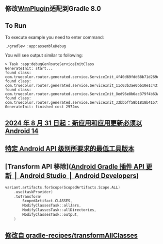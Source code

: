 ## 修改[WmPlugin](https://github.com/meituan/WMRouter/tree/master/WmPlugin "WmPlugin")适配到Gradle 8.0

## To Run

To execute example you need to enter command:

`./gradlew :app:assembleDebug`

You will see output similar to following:

```
> Task :app:debugGenRouteServiceInitClass
GenerateInit: start...
found class: com.truecolor.router.generated.service.ServiceInit_4f40d69fdd68b71d269d994dc4fadbce.class
found class: com.truecolor.router.generated.service.ServiceInit_11c03b3ae0bb10e1c437a62fedfd04b8.class
found class: com.truecolor.router.generated.service.ServiceInit_8ed96e8b6ac379f4b63a17eb5108f307.class
found class: com.truecolor.router.generated.service.ServiceInit_33bbbff58b1818b41577307a2ec26584.class
GenerateInit: finished cost 2972ms
```

## [ 2024 年 8 月 31 日起：新应用和应用更新必须以 Android 14](https://developer.android.com/google/play/requirements/target-sdk?hl=zh-cn)

## [特定 Android API 级别所要求的最低工具版本](https://developer.android.com/build/releases/gradle-plugin?hl=zh-cn#api-level-support)

## [Transform API 移除]([Android Gradle 插件 API 更新 &nbsp;|&nbsp; Android Studio &nbsp;|&nbsp; Android Developers](https://developer.android.com/build/releases/gradle-plugin-api-updates?hl=zh-cn#transform-removed))

```kotlin
variant.artifacts.forScope(ScopedArtifacts.Scope.ALL)
    .use(taskProvider)
    .toTransform(
        ScopedArtifact.CLASSES,
        ModifyClassesTask::allJars,
        ModifyClassesTask::allDirectories,
        ModifyClassesTask::output,
    )
```

## [修改自 gradle-recipes/transformAllClasses](https://github.com/android/gradle-recipes/tree/agp-8.5/transformAllClasses)












